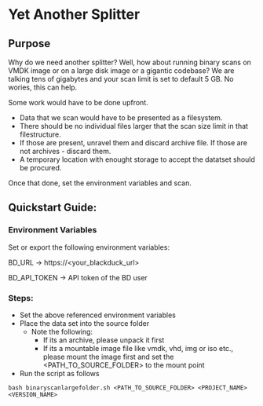 # Yet Another Splitter
## Purpose

Why do we need another splitter? Well, how about running binary scans on VMDK image or on a large disk image or a gigantic codebase?
We are talking tens of gigabytes and your scan limit is set to default 5 GB. No wories, this can help.

Some work would have to be done upfront. 

* Data that we scan would have to be presented as a filesystem.
* There should be no individual files larger that the scan size limit in that filestructure.
* If those are present, unravel them and discard archive file. If those are not archives - discard them.
* A temporary location with enought storage to accept the datatset should be procured.

Once that done, set the environment variables and scan.

## Quickstart Guide:

### Environment Variables
Set or export the following environment variables:

BD_URL -> https://<your_blackduck_url>

BD_API_TOKEN -> API token of the BD user

### Steps:

* Set the above referenced environment variables
* Place the data set into the source folder
  * Note the following:
      * If its an archive, please unpack it first
      * If its a mountable image file like vmdk, vhd, img or iso etc., please mount the image first and set the <PATH_TO_SOURCE_FOLDER> to the mount point
* Run the script as follows

```
bash binaryscanlargefolder.sh <PATH_TO_SOURCE_FOLDER> <PROJECT_NAME> <VERSION_NAME>

```
